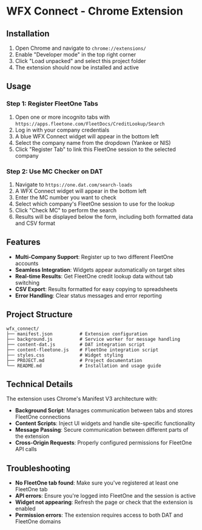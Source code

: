 # WFX Connect - Chrome Extension

## Installation

1. Open Chrome and navigate to `chrome://extensions/`
2. Enable "Developer mode" in the top right corner
3. Click "Load unpacked" and select this project folder
4. The extension should now be installed and active

## Usage

### Step 1: Register FleetOne Tabs

1. Open one or more incognito tabs with `https://apps.fleetone.com/FleetDocs/CreditLookup/Search`
2. Log in with your company credentials
3. A blue WFX Connect widget will appear in the bottom left
4. Select the company name from the dropdown (Yankee or NIS)
5. Click "Register Tab" to link this FleetOne session to the selected company

### Step 2: Use MC Checker on DAT

1. Navigate to `https://one.dat.com/search-loads`
2. A WFX Connect widget will appear in the bottom left
3. Enter the MC number you want to check
4. Select which company's FleetOne session to use for the lookup
5. Click "Check MC" to perform the search
6. Results will be displayed below the form, including both formatted data and CSV format

## Features

- **Multi-Company Support**: Register up to two different FleetOne accounts
- **Seamless Integration**: Widgets appear automatically on target sites
- **Real-time Results**: Get FleetOne credit lookup data without tab switching
- **CSV Export**: Results formatted for easy copying to spreadsheets
- **Error Handling**: Clear status messages and error reporting

## Project Structure

```
wfx_connect/
├── manifest.json          # Extension configuration
├── background.js          # Service worker for message handling
├── content-dat.js         # DAT integration script
├── content-fleetone.js    # FleetOne integration script
├── styles.css             # Widget styling
├── PROJECT.md             # Project documentation
└── README.md              # Installation and usage guide
```

## Technical Details

The extension uses Chrome's Manifest V3 architecture with:

- **Background Script**: Manages communication between tabs and stores FleetOne connections
- **Content Scripts**: Inject UI widgets and handle site-specific functionality
- **Message Passing**: Secure communication between different parts of the extension
- **Cross-Origin Requests**: Properly configured permissions for FleetOne API calls

## Troubleshooting

- **No FleetOne tab found**: Make sure you've registered at least one FleetOne tab
- **API errors**: Ensure you're logged into FleetOne and the session is active
- **Widget not appearing**: Refresh the page or check that the extension is enabled
- **Permission errors**: The extension requires access to both DAT and FleetOne domains
